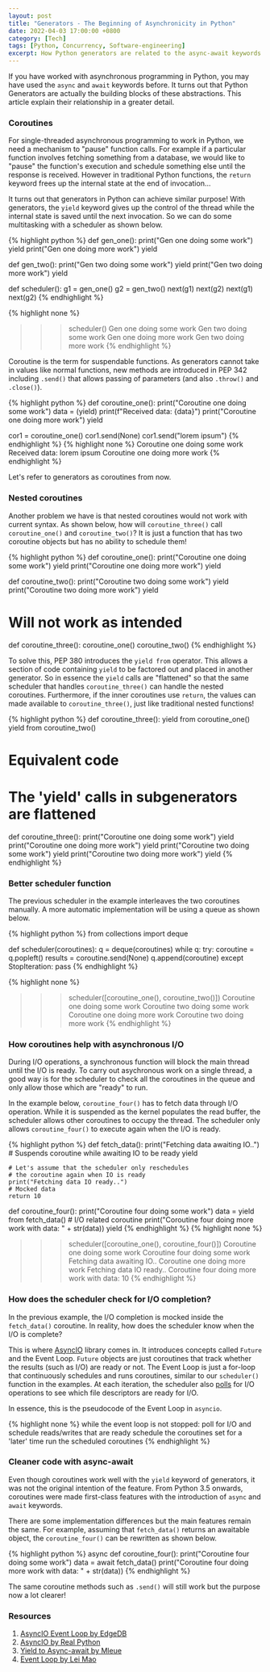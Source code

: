 ```yaml
---
layout: post
title: "Generators - The Beginning of Asynchronicity in Python"
date: 2022-04-03 17:00:00 +0800
category: [Tech]
tags: [Python, Concurrency, Software-engineering]
excerpt: How Python generators are related to the async-await keywords.
---
```


If you have worked with asynchronous programming in Python, you may have used the `async` and `await` keywords before. It turns out that Python Generators are actually the building blocks of these abstractions. This article explain their relationship in a greater detail.

### Coroutines

For single-threaded asynchronous programming to work in Python, we need a mechanism to "pause" function calls. For example if a particular function involves fetching something from a database, we would like to "pause" the function's execution and schedule something else until the response is received. However in traditional Python functions, the `return` keyword frees up the internal state at the end of invocation...

It turns out that generators in Python can achieve similar purpose! With generators, the `yield` keyword gives up the control of the thread while the internal state is saved until the next invocation. So we can do some multitasking with a scheduler as shown below.

{% highlight python %}
def gen_one():
    print("Gen one doing some work")
    yield
    print("Gen one doing more work")
    yield

def gen_two():
    print("Gen two doing some work")
    yield
    print("Gen two doing more work")
    yield

def scheduler():
    g1 = gen_one()
    g2 = gen_two()
    next(g1)
    next(g2)
    next(g1)
    next(g2)
{% endhighlight %}

{% highlight none %}
>>> scheduler()
Gen one doing some work
Gen two doing some work
Gen one doing more work
Gen two doing more work
{% endhighlight %}

Coroutine is the term for suspendable functions. As generators cannot take in values like normal functions, new methods are introduced in PEP 342 including `.send()` that allows passing of parameters (and also `.throw()` and `.close()`).

{% highlight python %}
def coroutine_one():
    print("Coroutine one doing some work")
    data = (yield)
    print(f"Received data: {data}")
    print("Coroutine one doing more work")
    yield

cor1 = coroutine_one()
cor1.send(None)
cor1.send("lorem ipsum")
{% endhighlight %}
{% highlight none %}
Coroutine one doing some work
Received data: lorem ipsum
Coroutine one doing more work
{% endhighlight %}

Let's refer to generators as coroutines from now.

### Nested coroutines

Another problem we have is that nested coroutines would not work with current syntax. As shown below, how will `coroutine_three()` call `coroutine_one()` and `coroutine_two()`? It is just a function that has two coroutine objects but has no ability to schedule them!

{% highlight python %}
def coroutine_one():
    print("Coroutine one doing some work")
    yield
    print("Coroutine one doing more work")
    yield

def coroutine_two():
    print("Coroutine two doing some work")
    yield
    print("Coroutine two doing more work")
    yield

# Will not work as intended
def coroutine_three():
    coroutine_one()
    coroutine_two()
{% endhighlight %}

To solve this, PEP 380 introduces the `yield from` operator. This allows a section of code containing `yield` to be factored out and placed in another generator. So in essence the `yield` calls are "flattened" so that the same scheduler that handles `coroutine_three()` can handle the nested coroutines. Furthermore, if the inner coroutines use `return`, the values can made available to `coroutine_three()`, just like traditional nested functions!

{% highlight python %}
def coroutine_three():
    yield from coroutine_one()
    yield from coroutine_two()

# Equivalent code
# The 'yield' calls in subgenerators are flattened
def coroutine_three():
    print("Coroutine one doing some work")
    yield
    print("Coroutine one doing more work")
    yield
    print("Coroutine two doing some work")
    yield
    print("Coroutine two doing more work")
    yield
{% endhighlight %}

### Better scheduler function

The previous scheduler in the example interleaves the two coroutines manually. A more automatic implementation will be using a queue as shown below.

{% highlight python %}
from collections import deque

def scheduler(coroutines):
    q = deque(coroutines)
    while q:
        try:
            coroutine = q.popleft()
            results = coroutine.send(None)
            q.append(coroutine)
        except StopIteration:
            pass
{% endhighlight %}

{% highlight none %}
>>> scheduler([coroutine_one(), coroutine_two()])
Coroutine one doing some work
Coroutine two doing some work
Coroutine one doing more work
Coroutine two doing more work
{% endhighlight %}

### How coroutines help with asynchronous I/O

During I/O operations, a synchronous function will block the main thread until the I/O is ready. To carry out asychronous work on a single thread, a good way is for the scheduler to check all the coroutines in the queue and only allow those which are "ready" to run.

In the example below, `coroutine_four()` has to fetch data through I/O operation. While it is suspended as the kernel populates the read buffer, the scheduler allows other coroutines to occupy the thread. The scheduler only allows `coroutine_four()` to execute again when the I/O is ready.

{% highlight python %}
def fetch_data():
    print("Fetching data awaiting IO..")
    # Suspends coroutine while awaiting IO to be ready
    yield

    # Let's assume that the scheduler only reschedules
    # the coroutine again when IO is ready
    print("Fetching data IO ready..")
    # Mocked data
    return 10

def coroutine_four():
    print("Coroutine four doing some work")
    data = yield from fetch_data() # I/O related coroutine
    print("Coroutine four doing more work with data: " + str(data))
    yield
{% endhighlight %}
{% highlight none %}
>>> scheduler([coroutine_one(), coroutine_four()])
Coroutine one doing some work
Coroutine four doing some work
Fetching data awaiting IO..
Coroutine one doing more work
Fetching data IO ready..
Coroutine four doing more work with data: 10
{% endhighlight %}

### How does the scheduler check for I/O completion?

In the previous example, the I/O completion is mocked inside the `fetch_data()` coroutine. In reality, how does the scheduler know when the I/O is complete?

This is where [AsyncIO](https://docs.python.org/3/library/asyncio.html) library comes in. It introduces concepts called `Future` and the Event Loop. `Future` objects are just coroutines that track whether the results (such as I/O) are ready or not. The Event Loop is just a for-loop that continuously schedules and runs coroutines, similar to our `scheduler()` function in the examples. At each iteration, the scheduler also [polls](https://man7.org/linux/man-pages/man2/poll.2.html) for I/O operations to see which file descriptors are ready for I/O.

In essence, this is the pseudocode of the Event Loop in `asyncio`.

{% highlight none %}
while the event loop is not stopped:
    poll for I/O and schedule reads/writes that are ready
    schedule the coroutines set for a 'later' time
    run the scheduled coroutines
{% endhighlight %}

### Cleaner code with async-await

Even though coroutines work well with the `yield` keyword of generators, it was not the original intention of the feature. From Python 3.5 onwards, coroutines were made first-class features with the introduction of `async` and `await` keywords.

There are some implementation differences but the main features remain the same. For example, assuming that `fetch_data()` returns an awaitable object, the `coroutine_four()` can be rewritten as shown below.

{% highlight python %}
async def coroutine_four():
    print("Coroutine four doing some work")
    data = await fetch_data()
    print("Coroutine four doing more work with data: " + str(data))
{% endhighlight %}

The same coroutine methods such as `.send()` will still work but the purpose now a lot clearer!

### Resources

1. [AsyncIO Event Loop by EdgeDB](https://www.youtube.com/watch?v=E7Yn5biBZ58&list=FLQyA0IDUNh2fQuGTZ2CEjug&index=3)
2. [AsyncIO by Real Python](https://realpython.com/async-io-python/)
3. [Yield to Async-await by Mleue](https://mleue.com/posts/yield-to-async-await/)
4. [Event Loop by Lei Mao](https://leimao.github.io/blog/Python-AsyncIO-Event-Loop/)
